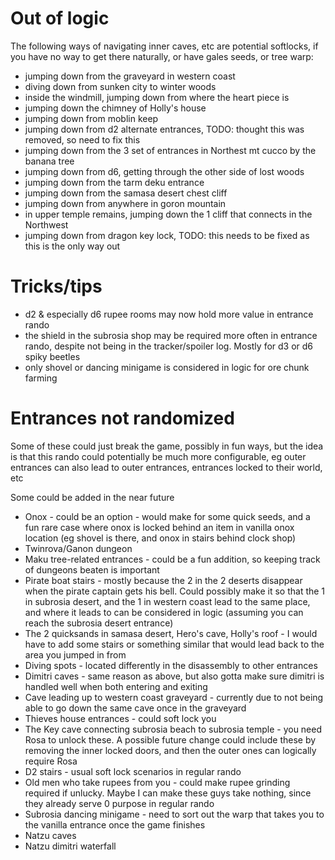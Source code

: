 # Out of logic

The following ways of navigating inner caves, etc are potential softlocks, if you have no way to get there naturally, or have gales seeds, or tree warp:

- jumping down from the graveyard in western coast
- diving down from sunken city to winter woods
- inside the windmill, jumping down from where the heart piece is
- jumping down the chimney of Holly's house
- jumping down from moblin keep
- jumping down from d2 alternate entrances, TODO: thought this was removed, so need to fix this
- jumping down from the 3 set of entrances in Northest mt cucco by the banana tree
- jumping down from d6, getting through the other side of lost woods
- jumping down from the tarm deku entrance
- jumping down from the samasa desert chest cliff
- jumping down from anywhere in goron mountain
- in upper temple remains, jumping down the 1 cliff that connects in the Northwest
- jumping down from dragon key lock, TODO: this needs to be fixed as this is the only way out

# Tricks/tips

- d2 & especially d6 rupee rooms may now hold more value in entrance rando
- the shield in the subrosia shop may be required more often in entrance rando, despite not being in the tracker/spoiler log. Mostly for d3 or d6 spiky beetles
- only shovel or dancing minigame is considered in logic for ore chunk farming

# Entrances not randomized

Some of these could just break the game, possibly in fun ways, but the idea is that this rando could potentially be much more configurable, eg outer entrances can also lead to outer entrances, entrances locked to their world, etc

Some could be added in the near future

- Onox - could be an option - would make for some quick seeds, and a fun rare case where onox is locked behind an item in vanilla onox location (eg shovel is there, and onox in stairs behind clock shop)
- Twinrova/Ganon dungeon
- Maku tree-related entrances - could be a fun addition, so keeping track of dungeons beaten is important
- Pirate boat stairs - mostly because the 2 in the 2 deserts disappear when the pirate captain gets his bell. Could possibly make it so that the 1 in subrosia desert, and the 1 in western coast lead to the same place, and where it leads to can be considered in logic (assuming you can reach the subrosia desert entrance)
- The 2 quicksands in samasa desert, Hero's cave, Holly's roof - I would have to add some stairs or something similar that would lead back to the area you jumped in from
- Diving spots - located differently in the disassembly to other entrances
- Dimitri caves - same reason as above, but also gotta make sure dimitri is handled well when both entering and exiting
- Cave leading up to western coast graveyard - currently due to not being able to go down the same cave once in the graveyard
- Thieves house entrances - could soft lock you
- The Key cave connecting subrosia beach to subrosia temple - you need Rosa to unlock these. A possible future change could include these by removing the inner locked doors, and then the outer ones can logically require Rosa
- D2 stairs - usual soft lock scenarios in regular rando
- Old men who take rupees from you - could make rupee grinding required if unlucky. Maybe I can make these guys take nothing, since they already serve 0 purpose in regular rando
- Subrosia dancing minigame - need to sort out the warp that takes you to the vanilla entrance once the game finishes
- Natzu caves
- Natzu dimitri waterfall